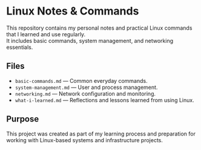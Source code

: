 # Linux Notes & Commands

This repository contains my personal notes and practical Linux commands that I learned and use regularly.  
It includes basic commands, system management, and networking essentials.

## Files
- `basic-commands.md` — Common everyday commands.
- `system-management.md` — User and process management.
- `networking.md` — Network configuration and monitoring.
- `what-i-learned.md` — Reflections and lessons learned from using Linux.

## Purpose
This project was created as part of my learning process and preparation for working with Linux-based systems and infrastructure projects.
